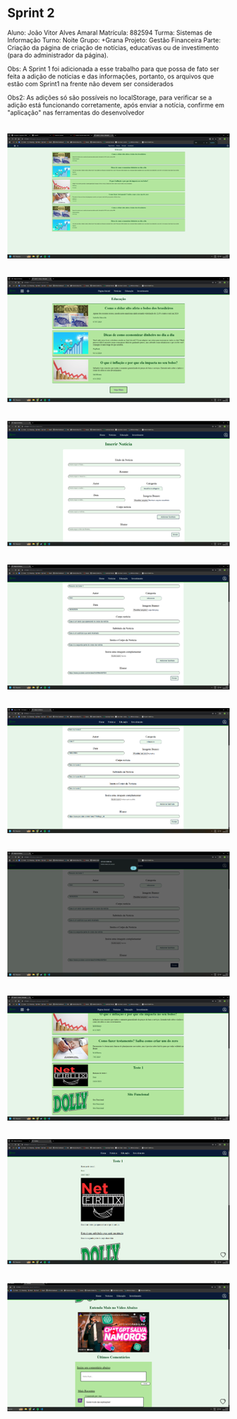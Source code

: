 # Sprint 2 #

Aluno: João Vitor Alves Amaral
Matrícula: 882594
Turma: Sistemas de Informação
Turno: Noite
Grupo: +Grana
Projeto: Gestão Financeira
Parte: Criação da página de criação de notícias, educativas ou de investimento (para do administrador da página).

Obs: A Sprint 1 foi adicionada a esse trabalho para que possa de fato ser feita a adição de noticias e das informações, portanto, os arquivos que estão com Sprint1 na frente não devem ser considerados

Obs2: As adições só são possíveis no localStorage, para verificar se a adição está funcionando corretamente, após enviar a notícia, confirme em "aplicação" nas ferramentas do desenvolvedor

# # 
![tela sem adições](img/site-funcionando/Tela-sem-adicoes.png)

# #
![botão adicionar "+"](img/site-funcionando/botao+.png)

# #
![página adicionar](img/site-funcionando/pagina-adicionar-noticia.png)

# #
![campos preenchidos](img/site-funcionando/campo-preenchido.png)

# #
![botão adicionar subtitulo](img/site-funcionando/botao-adicionar.png)

# #
![notificação adicionado](img/site-funcionando/noticia-criada.png)

# #
![noticias criadas](img/site-funcionando/noticias-adicionadas.png)

# #
![página da noticia](img/site-funcionando/pagina-da-noticia.png)

# #
![iframe funcional](img/site-funcionando/iframe-carregado.png)